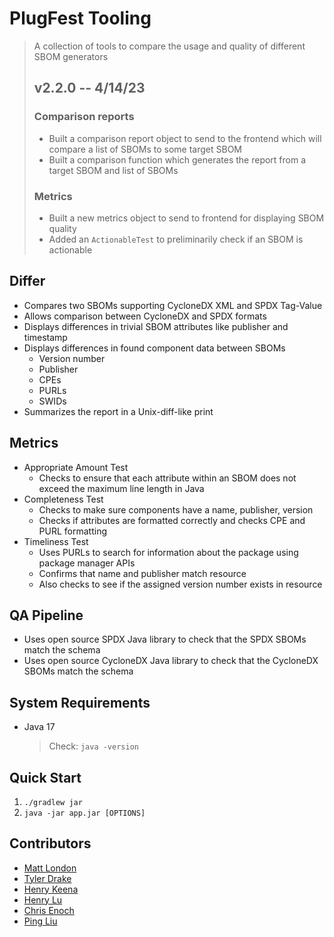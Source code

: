 # PlugFest Tooling
> A collection of tools to compare the usage and quality of different SBOM generators
>
> ## v2.2.0 -- 4/14/23
> ### Comparison reports
> - Built a comparison report object to send to the frontend which will compare a list of SBOMs to some target SBOM
> - Built a comparison function which generates the report from a target SBOM and list of SBOMs
> ### Metrics
> - Built a new metrics object to send to frontend for displaying SBOM quality
> - Added an `ActionableTest` to preliminarily check if an SBOM is actionable

## Differ
- Compares two SBOMs supporting CycloneDX XML and SPDX Tag-Value
- Allows comparison between CycloneDX and SPDX formats
- Displays differences in trivial SBOM attributes like publisher and timestamp
- Displays differences in found component data between SBOMs 
  - Version number
  - Publisher
  - CPEs
  - PURLs
  - SWIDs
- Summarizes the report in a Unix-diff-like print

## Metrics
- Appropriate Amount Test
  - Checks to ensure that each attribute within an SBOM does not exceed the maximum line length in Java
- Completeness Test
  - Checks to make sure components have a name, publisher, version
  - Checks if attributes are formatted correctly and checks CPE and PURL formatting 
- Timeliness Test
  - Uses PURLs to search for information about the package using package manager APIs
  - Confirms that name and publisher match resource
  - Also checks to see if the assigned version number exists in resource

## QA Pipeline
- Uses open source SPDX Java library to check that the SPDX SBOMs match the schema
- Uses open source CycloneDX Java library to check that the CycloneDX SBOMs match the schema

## System Requirements
- Java 17
  > Check: `java -version`

## Quick Start
1. `./gradlew jar`
2. `java -jar app.jar [OPTIONS]`

## Contributors
- [Matt London](mailto:mrl2534@rit.edu)
- [Tyler Drake](mailto:txd3634@rit.edu)
- [Henry Keena](mailto:htk4363@rit.edu)
- [Henry Lu](mailto:hyl2415@rit.edu)
- [Chris Enoch](mailto:cte6149@rit.edu)
- [Ping Liu](mailto:htk4363@rit.edu)